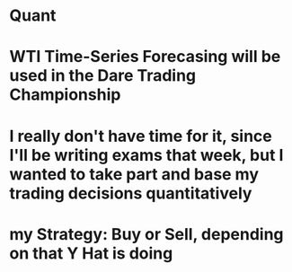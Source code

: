 # Quant
# WTI Time-Series Forecasing will be used in the Dare Trading Championship
  # I really don't have time for it, since I'll be writing exams that week, but I wanted to take part and base my trading decisions quantitatively 
  # my Strategy: Buy or Sell, depending on that Y Hat is doing
